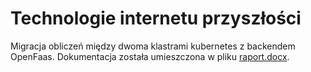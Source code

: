 # Technologie internetu przyszłości
Migracja obliczeń między dwoma klastrami kubernetes z backendem OpenFaas. Dokumentacja została umieszczona w pliku [raport.docx](./raport.docx).